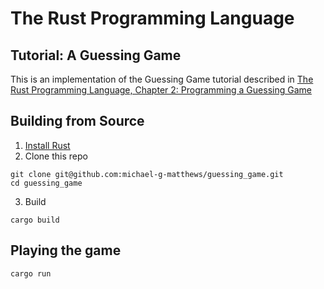 # The Rust Programming Language
## Tutorial: A Guessing Game

This is an implementation of the Guessing Game tutorial described in [The Rust Programming Language, Chapter 2: Programming a Guessing Game](https://doc.rust-lang.org/book/ch02-00-guessing-game-tutorial.html)

## Building from Source
1. [Install Rust](https://doc.rust-lang.org/book/ch01-01-installation.html)
2. Clone this repo
```shell
git clone git@github.com:michael-g-matthews/guessing_game.git
cd guessing_game
```
3. Build
```shell
cargo build
```

## Playing the game
```shell
cargo run
```



